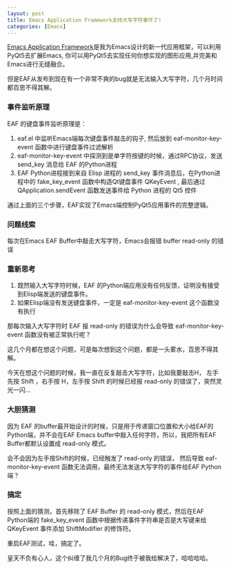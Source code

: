 ```yaml
---
layout: post
title: Emacs Application Framework支持大写字符事件了!
categories: [Emacs]
---
```


[Emacs Application Framework](https://manateelazycat.github.io/emacs/2018/08/06/eaf.html)是我为Emacs设计的新一代应用框架，可以利用PyQt5去扩展Emacs, 你可以用PyQt5去实现任何你想实现的图形应用,并完美和Emacs进行无缝融合。

但是EAF从发布到现在有一个非常不爽的bug就是无法输入大写字符，几个月时间都百思不得其解。

### 事件监听原理
EAF 的键盘事件监听原理是：

1. eaf.el 中监听Emacs端每次键盘事件敲击的钩子, 然后放到 eaf-monitor-key-event 函数中进行键盘事件过滤解析
2. eaf-monitor-key-event 中探测到是单字符按键的时候，通过RPC协议，发送 send_key 消息给 EAF 的Python进程
3. EAF Python进程接到来自 Elisp 进程的 send_key 事件消息后，在Python进程中的 fake_key_event 函数中构造Qt键盘事件 QKeyEvent , 最后通过 QApplication.sendEvent 函数发送事件给 Python 进程的 Qt5 控件

通过上面的三个步骤，EAF实现了Emacs端控制PyQt5应用事件的完整逻辑。

### 问题线索

每次在Emacs EAF Buffer中敲击大写字符，Emacs会报错 buffer read-only 的错误

### 重新思考

1. 既然输入大写字符时候，EAF 的Python端应用没有任何反馈，证明没有接受到Elisp端发送的键盘事件。
2. 如果Elisp端没有发送键盘事件，一定是 eaf-monitor-key-event 这个函数没有执行

那每次输入大写字符时 EAF 报 read-only 的错误为什么会导致 eaf-monitor-key-event 函数没有被正常执行呢？

这几个月都在想这个问题，可是每次想到这个问题，都是一头雾水，百思不得其解。

今天在想这个问题的时候，我一直在反复敲击大写字符，比如我要敲击H， 左手先按 Shift ，右手按 H，左手按 Shift 的时候已经报 read-only 的错误了，突然灵光一闪...

### 大胆猜测

因为 EAF 的buffer最开始设计的时候，只是用于传递窗口位置和大小给EAF的Python端，并不会在EAF Emacs buffer中敲入任何字符，所以，我把所有EAF Buffer都默认设置成 read-only 模式。

会不会因为左手按Shift的时候，已经触发了 read-only 的错误， 然后导致 eaf-monitor-key-event 函数无法调用，最终无法发送大写字符的事件给EAF Python端？

### 搞定

按照上面的猜测，首先移除了 EAF Buffer 的 read-only 模式，然后在EAF Python端的 fake_key_event 函数中根据传递事件字符串是否是大写键来给 QKeyEvent 事件添加 ShiftModifier 的修饰符。

重启EAF测试，哇，搞定了。

皇天不负有心人，这个纠缠了我几个月的Bug终于被我给解决了，哈哈哈哈。
